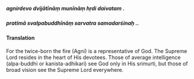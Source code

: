 ##### agnirdevo dvijātīnāṃ munīnāṃ hṛdi daivatam .
##### pratimā svalpabuddhīnāṃ sarvatra samadarśinaḥ ..

#### Translation

For the twice-born the fire (Agni) is a representative of God. The Supreme Lord resides in the heart of His devotees. Those of average intelligence (alpa-buddhi or kanista-adhikari) see God only in His srimurti, but those of broad vision see the Supreme Lord everywhere.